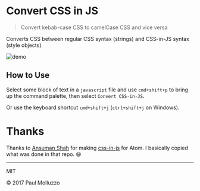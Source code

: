 # Convert CSS in JS

> Convert kebab-case CSS to camelCase CSS and vice versa

Converts CSS between regular CSS syntax (strings) and CSS-in-JS syntax (style objects)

![demo](https://user-images.githubusercontent.com/737065/28219279-6ffbf4c4-6889-11e7-8d3d-51637fe90856.gif)


## How to Use

Select some block of text in a `javascript` file and use `cmd+shift+p` to bring up the command palette, then select `Convert CSS-in-JS`.

Or use the keyboard shortcut `cmd+shift+j` (`ctrl+shift+j` on Windows).

# Thanks

Thanks to [Ansuman Shah](https://github.com/ansumanshah) for making [css-in-js](https://github.com/ansumanshah/css-in-js) for Atom. I basically copied what was done in that repo. 😃

---

MIT

© 2017 Paul Molluzzo